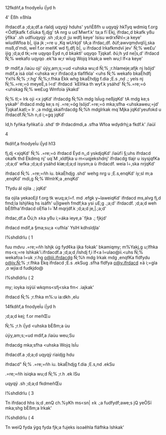 12fkdñf,a fnodyeÍu i|yd h

4' Èßh ±ßhla

ifrdacdf.a ;d;a;df.a rlaIdj uqyqÿ hduhs' ysñÈßfh u uqyqÿ hkTyq wdmiq f.org <Õdfjkafk f.dïuka fj,djg' tA nrg u ud`Mwrf.k' ta;a fï Èkj, ifrdac,d bkafk yßu ÿflka' .sh udfiuqyqÿ .sh ;d;a;d ;ju wdfj keye' lsisu wdrxÑhl=;a keye' wïudWfoa b|, ijia jk ;=re u ,Kq wUrkjd' tA;a ifrdac,df. ðúf;awvqmdvqlïj,ska msß,d'mdi, weÍ f.or meñK wd fj,dfj b|, u ifrdacd lrkafkmdvï jev' Ñ;% we£u' ijig ;d;a;d tk;=re uqyqo Èyd n,d bkaktl' uqyqo Tjqkaf. ðú;h yd ne|s,d' ifrdacd Ñ;% wekafo uqyqo .ek'ta w;r wïug Wojq lrkak;a weh wu;l lf<a keye'

tÞ mdif,a /iaùu oji' úÿy,am;s;=ud <uhska wu;d Ñ;% ;r.hlameje;afjk nj lsõjd' mdif,a isá olaI <uhska w;r ifrdacd;a tlaflfkla' <uhs Ñ;% wekafo bkaÈhdfj Yxl¾ Ñ;% ;r.hg' Ñ;%;r.fhka Èkk whg bkaÈhdjg f.dia ;E.s ,nd .; yels nj Ñ;%.=re;=ó meyeÈ,s l<d' ifrdacd ´kElñka th wyf.k ysáhd' Ñ;%.=re;=ó <uhskag Ñ;% we£ug Wmfoia ÿkakd'

Ñ;% tl;= lrk oji <x jqKd' ifrdacdg Ñ;%h mdg lsÍug neßjqKd' tA mdg ke;s yskaÞ' ifrdacd mdg ke;s nj .=re;=óg lsõjd'.=re;=ó mka;sfha <uhskaweu;=jd' Tjqkaf.katl;= lr .;a mdgj,skaifrdacdg Ñ;%h mdglrkak mq`Mjka jqKd'yeufokd u ifrdacdf.Ñ;%h n,d i;=gq jqKd'

ld,h fyñka fyñkaf.ù .shd' tÞ ifrdacdmdi,a .sfha Wfoa wdydrhj;a fkdf.k' /iaùï

4

fkdñf,a fnodyeÍu i|yd h13

fj,dj <xjqKd' Ñ;% .=re;=ó ifrdacd Èyd n,,d yskdjqKd' /iaùfï §;uhs ifrdacd okafk thd Èkdmq nj' uq`M ,xldfjka u m<uqjekshdnj' ifrdacdg tlajr u isysjqfKa ;d;a;d' wfka ;d;a;d ysáhd kïæ;d;a;d isysm;a ù ifrdacdf. weia l÷,ska nrjqKd'

ifrdacd Ñ;% .=re;=ñh iu. bkaÈhdjg .shd' wehg nrg u ;E.s,enqKd' iy;sl m;a ,enqKd' mdi,g Ñ;% WmlrK;a ,enqKd'

Tfydu ál ojila .; jqKd'

tla ojila yekaoEjl f.org tk wuq;a;l=f. md .efgk y~laweiqKd' ifrdacd ms,alvg fj,d fmd;la lshjñkq hs isáfh' u|lgweh fmdf;ka ysi uE;g .;a;d' ifrdacdf. ;d;a;d weh bÈßfha'ifrdacd oEfia l÷`M mqrjdf.k ;d;a;d je,|.;a;d'

ifrdac,df.a Ôú;h ±ka yßu i;=áka ieye,a¨fjka .; fjkjd'

ifrdacd mdif,a §ma;su;a <ufhla' YsIH kdhsldjla'

l%shdldrlu ( 1

fuu mdvu .=re;=ñh lshjk úg fyd¢ka ijka fokak' bkamiqmy; m%Yakj,g u;lfhka ms<s;=re lshkak'i.ifrdacdf.a ;d;a;d /lshdj f,i lf<a l=ulao@ii.<uhs Ñ;% wekafoa l=uk ;r.hg o@iii.ifrdacdg Ñ;%h mdg lrkak mdg ,enqfKa fldfydu o@iv.Ñ;% ;r.fhka Èkq ifrdacd ;E.s .ekSug .sfha fldfya o@v.ifrdacd ±ä i;=gla ,o wjia:d fudkjdo@

l%shdldrlu ( 2

my; ioyka isÿùï wkqms<sfj<ska fm< .iajkak'

­ifrdacd Ñ;% ;r.fhka m%:u ia:dkh ,eîu

14fkdñf,a fnodyeÍu i|yd h

­;d;a;d kej; f.or meñŒu

­Ñ;% ;r.h i|yd <uhska bÈßm;a ùu

­úÿy,am;s;=ud mdif,a /iaùu weu;Su

­ifrdacdg mka;sfha <uhska Wojq lsÍu

­ifrdacdf.a ;d;a;d uqyqÿ riaidjg hdu

­ifrdacd" Ñ;% .=re;=ñh iu. bkaÈhdjg f.dia ;E.s,nd .ekSu

­.=re;=ñh isiqka wu;d Ñ;% ;r.h .ek lSu

­uqyqÿ .sh ;d;a;d fkdmeñŒu

l%shdldrlu ( 3

Tn ifrdacd hhs is;d ,enQ ch.%yKh ms<sn| ±k .;a fudfydf;awe;s jQ yeÕSï mka;shg bÈßm;a lrkak'

l%shdldrlu ( 4

Tn weiQ fyda ÿgq fyda fjk;a fujeks isoaêhla fláfhka lshkak'